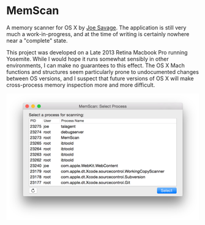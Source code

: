 # MemScan

A memory scanner for OS X by [Joe Savage](http://www.reinterpretcast.com/). The application is still very much a work-in-progress, and at the time of writing is certainly nowhere near a "complete" state.

This project was developed on a Late 2013 Retina Macbook Pro running Yosemite. While I would hope it runs somewhat sensibly in other environments, I can make no guarantees to this effect. The OS X Mach functions and structures seem particularly prone to undocumented changes between OS versions, and I suspect that future versions of OS X will make cross-process memory inspection more and more difficult.

![Process selection screenshot](./screenshot.png?raw=true)
